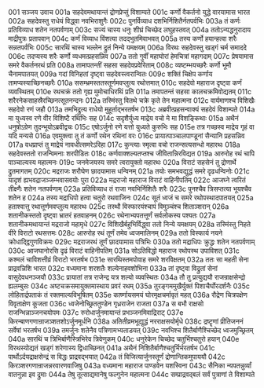 001  सञ्जय उवाच
001a सहदेवमथायान्तं द्रोणप्रेप्सुं विशाम्पते
001c कर्णो वैकर्तनो युद्धे वारयामास भारत
002a सहदेवस्तु राधेयं विद्ध्वा नवभिराशुगैः
002c पुनर्विव्याध दशभिर्निशितैर्नतपर्वभिः
003a तं कर्णः प्रतिविव्याध शतेन नतपर्वणाम्
003c सज्यं चास्य धनुः शीघ्रं चिच्छेद लघुहस्तवत्
004a ततोऽन्यद्धनुरादाय माद्रीपुत्रः प्रतापवान्
004c कर्णं विव्याध विंशत्या तदद्भुतमिवाभवत्
005a तस्य कर्णो हयान्हत्वा शरैः सन्नतपर्वभिः
005c सारथिं चास्य भल्लेन द्रुतं निन्ये यमक्षयम्
006a विरथः सहदेवस्तु खड्गं चर्म समाददे
006c तदप्यस्य शरैः कर्णो व्यधमत्प्रहसन्निव
007a ततो गुर्वीं महाघोरां हेमचित्रां महागदाम्
007c प्रेषयामास समरे वैकर्तनरथं प्रति
008a तामापतन्तीं सहसा सहदेवप्रवेरिताम्
008c व्यष्टम्भयच्छरैः कर्णो भूमौ चैनामपातयत्
009a गदां विनिहतां दृष्ट्वा सहदेवस्त्वरान्वितः
009c शक्तिं चिक्षेप कर्णाय तामप्यस्याच्छिनच्छरैः
010a ससम्भ्रमस्ततस्तूर्णमवप्लुत्य रथोत्तमात्
010c सहदेवो महाराज दृष्ट्वा कर्णं व्यवस्थितम्
010e रथचक्रं ततो गृह्य मुमोचाधिरथिं प्रति
011a तमापतन्तं सहसा कालचक्रमिवोद्यतम्
011c शरैरनेकसाहस्रैरच्छिनत्सूतनन्दनः
012a तस्मिंस्तु वितथे चक्रे कृते तेन महात्मना
012c वार्यमाणश्च विशिखैः सहदेवो रणं जहौ
013a तमभिद्रुत्य राधेयो मुहूर्ताद्भरतर्षभ
013c अब्रवीत्प्रहसन्वाक्यं सहदेवं विशाम्पते
014a मा युध्यस्व रणे वीर विशिष्टै रथिभिः सह
014c सदृशैर्युध्य माद्रेय वचो मे मा विशङ्किथाः
015a अथैनं धनुषोऽग्रेण तुदन्भूयोऽब्रवीद्वचः
015c एषोऽर्जुनो रणे यत्तो युध्यते कुरुभिः सह
015e तत्र गच्छस्व माद्रेय गृहं वा यदि मन्यसे
016a एवमुक्त्वा तु तं कर्णो रथेन रथिनां वरः
016c प्रायात्पाञ्चालपाण्डूनां सैन्यानि प्रहसन्निव
017a वधप्राप्तं तु माद्रेयं नावधीत्समरेऽरिहा
017c कुन्त्याः स्मृत्वा वचो राजन्सत्यसन्धो महारथः
018a सहदेवस्ततो राजन्विमनाः शरपीडितः
018c कर्णवाक्शल्यतप्तश्च जीवितान्निरविद्यत
019a आरुरोह रथं चापि पाञ्चाल्यस्य महात्मनः
019c जनमेजयस्य समरे त्वरायुक्तो महारथः
020a विराटं सहसेनं तु द्रोणार्थे द्रुतमागतम्
020c मद्रराजः शरौघेण छादयामास धन्विनम्
021a तयोः समभवद्युद्धं समरे दृढधन्विनोः
021c यादृशं ह्यभवद्राजञ्जम्भवासवयोः पुरा
022a मद्रराजो महाराज विराटं वाहिनीपतिम्
022c आजघ्ने त्वरितं तीक्ष्णैः शतेन नतपर्वणाम्
023a प्रतिविव्याध तं राजा नवभिर्निशितैः शरैः
023c पुनश्चैव त्रिसप्तत्या भूयश्चैव शतेन ह
024a तस्य मद्राधिपो हत्वा चतुरो रथवाजिनः
024c सूतं ध्वजं च समरे रथोपस्थादपातयत्
025a हताश्वात्तु रथात्तूर्णमवप्लुत्य महारथः
025c तस्थौ विस्फारयंश्चापं विमुञ्चंश्च शिताञ्शरान्
026a शतानीकस्ततो दृष्ट्वा भ्रातरं हतवाहनम्
026c रथेनाभ्यपतत्तूर्णं सर्वलोकस्य पश्यतः
027a शतानीकमथायान्तं मद्रराजो महामृधे
027c विशिखैर्बहुभिर्विद्ध्वा ततो निन्ये यमक्षयम्
028a तस्मिंस्तु निहते वीरे विराटो रथसत्तमः
028c आरुरोह रथं तूर्णं तमेव ध्वजमालिनम्
029a ततो विस्फार्य नयने क्रोधाद्द्विगुणविक्रमः
029c मद्रराजरथं तूर्णं छादयामास पत्रिभिः
030a ततो मद्राधिपः क्रुद्धः शतेन नतपर्वणाम्
030c आजघानोरसि दृढं विराटं वाहिनीपतिम्
031a सोऽतिविद्धो महाराज रथोपस्थ उपाविशत्
031c कश्मलं चाविशत्तीव्रं विराटो भरतर्षभ
031e सारथिस्तमपोवाह समरे शरविक्षतम्
032a ततः सा महती सेना प्राद्रवन्निशि भारत
032c वध्यमाना शरशतैः शल्येनाहवशोभिना
033a तां दृष्ट्वा विद्रुतां सेनां वासुदेवधनञ्जयौ
033c प्रायातां तत्र राजेन्द्र यत्र शल्यो व्यवस्थितः
034a तौ तु प्रत्युद्ययौ राजन्राक्षसेन्द्रो ह्यलम्बुसः
034c अष्टचक्रसमायुक्तमास्थाय प्रवरं रथम्
035a तुरङ्गममुखैर्युक्तं पिशाचैर्घोरदर्शनैः
035c लोहितार्द्रपताकं तं रक्तमाल्यविभूषितम्
035e कार्ष्णायसमयं घोरमृक्षचर्मावृतं महत्
036a रौद्रेण चित्रपक्षेण विवृताक्षेण कूजता
036c ध्वजेनोच्छ्रिततुण्डेन गृध्रराजेन राजता
037a स बभौ राक्षसो राजन्भिन्नाञ्जनचयोपमः
037c रुरोधार्जुनमायान्तं प्रभञ्जनमिवाद्रिराट्
037e किरन्बाणगणान्राजञ्शतशोऽर्जुनमूर्धनि
038a अतितीव्रमभूद्युद्धं नरराक्षसयोर्मृधे
038c द्रष्टॄणां प्रीतिजननं सर्वेषां भरतर्षभ
039a तमर्जुनः शतेनैव पत्रिणामभ्यताडयत्
039c नवभिश्च शितैर्बाणैश्चिच्छेद ध्वजमुच्छ्रितम्
040a सारथिं च त्रिभिर्बाणैस्त्रिभिरेव त्रिवेणुकम्
040c धनुरेकेन चिच्छेद चतुर्भिश्चतुरो हयान्
040e विरथस्योद्यतं खड्गं शरेणास्य द्विधाच्छिनत्
041a अथैनं निशितैर्बाणैश्चतुर्भिर्भरतर्षभ
041c पार्थोऽर्दयद्राक्षसेन्द्रं स विद्धः प्राद्रवद्भयात्
042a तं विजित्यार्जुनस्तूर्णं द्रोणान्तिकमुपाययौ
042c किरञ्शरगणान्राजन्नरवारणवाजिषु
043a वध्यमाना महाराज पाण्डवेन यशस्विना
043c सैनिका न्यपतन्नुर्व्यां वातनुन्ना इव द्रुमाः
044a तेषु तूत्साद्यमानेषु फल्गुनेन महात्मना
044c सम्प्राद्रवद्बलं सर्वं पुत्राणां ते विशाम्पते

